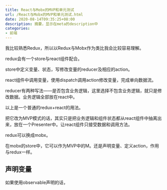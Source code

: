 ```yaml
---
title: React与Mobx的MVP和单元测试
url: /React与Mobx的MVP和单元测试.html
date: 2020-08-14T09:35:25+08:00
description: 摘要，显示在meta的description中
categories:
- 前端
---
```


我比较熟悉Redux，所以以Redux与Mobx作为类比我会比较容易理解。

redux会有一个store与react组件配合。

store中定义变量、状态，写修改变量的reducer及相应的action。

react组件中调用变量，使用dispatch调用action修改变量，完成单向数据流。

reducer有两种写法——是否包含业务逻辑，这里选择不包含业务逻辑，就只是修改数据。业务逻辑全部放在react中。

以上是一个普通的redux+react的用法。

把它改为MVP模式的话，其实只是把业务逻辑和组件状态都从react组件中抽离出来，放在一个Presenter中。让react组件只接受数据和调用方法。

redux可以换成mobx。

在mobx的store中，它可以作为MVP中的M。还是声明变量、定义action，作用与redux一样。

## 声明变量

如果使用observable声明的话，